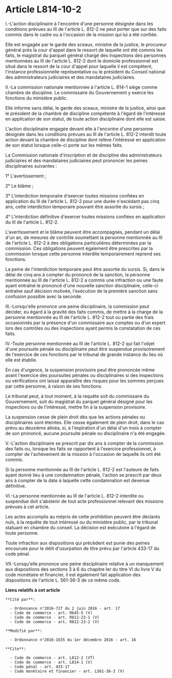 # Article L814-10-2

I.-L'action disciplinaire à l'encontre d'une personne désignée dans les conditions prévues au III de l'article L. 812-2 ne
peut porter que sur des faits commis dans le cadre ou à l'occasion de la mission qui lui a été confiée. 

Elle est engagée par le garde des sceaux, ministre de la justice, le procureur général près la cour d'appel dans le ressort
de laquelle ont été commis les faits, le magistrat du parquet général chargé des inspections des personnes mentionnées au III
de l'article L. 812-2 dont le domicile professionnel est situé dans le ressort de la cour d'appel pour laquelle il est
compétent, l'instance professionnelle représentative ou le président du Conseil national des administrateurs judiciaires et
des mandataires judiciaires. 

II.-La commission nationale mentionnée à l'article L. 814-1 siège comme chambre de discipline. Le commissaire du Gouvernement
y exerce les fonctions du ministère public. 

Elle informe sans délai, le garde des sceaux, ministre de la justice, ainsi que le président de la chambre de discipline
compétente à l'égard de l'intéressé en application de son statut, de toute action disciplinaire dont elle est saisie. 

L'action disciplinaire engagée devant elle à l'encontre d'une personne désignée dans les conditions prévues au III de
l'article L. 812-2 interdit toute action devant la chambre de discipline dont relève l'intéressé en application de son statut
lorsque celle-ci porte sur les mêmes faits. 

La Commission nationale d'inscription et de discipline des administrateurs judiciaires et des mandataires judiciaires peut
prononcer les peines disciplinaires suivantes : 

1° L'avertissement ; 

2° Le blâme ; 

3° L'interdiction temporaire d'exercer toutes missions confiées en application du III de l'article L. 812-2 pour une durée
n'excédant pas cinq ans, cette interdiction temporaire pouvant être assortie du sursis ; 

4° L'interdiction définitive d'exercer toutes missions confiées en application du III de l'article L. 812-2. 

L'avertissement et le blâme peuvent être accompagnés, pendant un délai d'un an, de mesures de contrôle soumettant la personne
mentionnée au III de l'article L. 812-2 à des obligations particulières déterminées par la commission. Ces obligations
peuvent également être prescrites par la commission lorsque cette personne interdite temporairement reprend ses fonctions. 

La peine de l'interdiction temporaire peut être assortie du sursis. Si, dans le délai de cinq ans à compter du prononcé de la
sanction, la personne mentionnée au III de l'article L. 812-2 a commis une infraction ou une faute ayant entraîné le prononcé
d'une nouvelle sanction disciplinaire, celle-ci entraîne sauf décision motivée, l'exécution de la première sanction sans
confusion possible avec la seconde. 

III.-Lorsqu'elle prononce une peine disciplinaire, la commission peut décider, eu égard à la gravité des faits commis, de
mettre à la charge de la personne mentionnée au III de l'article L. 812-2 tout ou partie des frais occasionnés par la
présence d'un commissaire aux comptes ou d'un expert lors des contrôles ou des inspections ayant permis la constatation de
ces faits. 

IV.-Toute personne mentionnée au III de l'article L. 812-2 qui fait l'objet d'une poursuite pénale ou disciplinaire peut être
suspendue provisoirement de l'exercice de ces fonctions par le tribunal de grande instance du lieu où elle est établie. 

En cas d'urgence, la suspension provisoire peut être prononcée même avant l'exercice des poursuites pénales ou disciplinaires
si des inspections ou vérifications ont laissé apparaître des risques pour les sommes perçues par cette personne, à raison de
ses fonctions. 

Le tribunal peut, à tout moment, à la requête soit du commissaire du Gouvernement, soit du magistrat du parquet général
désigné pour les inspections ou de l'intéressé, mettre fin à la suspension provisoire. 

La suspension cesse de plein droit dès que les actions pénales ou disciplinaires sont éteintes. Elle cesse également de plein
droit, dans le cas prévu au deuxième alinéa, si, à l'expiration d'un délai d'un mois à compter de son prononcé, aucune
poursuite pénale ou disciplinaire n'a été engagée. 

V.-L'action disciplinaire se prescrit par dix ans à compter de la commission des faits ou, lorsque les faits se rapportent à
l'exercice professionnel, à compter de l'achèvement de la mission à l'occasion de laquelle ils ont été commis. 

Si la personne mentionnée au III de l'article L. 812-2 est l'auteure de faits ayant donné lieu à une condamnation pénale,
l'action se prescrit par deux ans à compter de la date à laquelle cette condamnation est devenue définitive. 

VI.-La personne mentionnée au III de l'article L. 812-2 interdite ou suspendue doit s'abstenir de tout acte professionnel
relevant des missions prévues à cet article. 

Les actes accomplis au mépris de cette prohibition peuvent être déclarés nuls, à la requête de tout intéressé ou du ministère
public, par le tribunal statuant en chambre du conseil. La décision est exécutoire à l'égard de toute personne. 

Toute infraction aux dispositions qui précèdent est punie des peines encourues pour le délit d'usurpation de titre prévu par
l'article 433-17 du code pénal. 

VII.-Lorsqu'elle prononce une peine disciplinaire relative à un manquement aux dispositions des sections 3 à 6 du chapitre
Ier du titre VI du livre V du code monétaire et financier, il est également fait application des dispositions de l'article L.
561-36-3 de ce même code.

**Liens relatifs à cet article**

	**Cité par**:

	  - Ordonnance n°2016-727 du 2 juin 2016 - art. 17
	  - Code de commerce - art. R645-5 (V)
	  - Code de commerce - art. R812-23-1 (V)
	  - Code de commerce - art. R812-23-2 (V)

	**Modifié par**:

	  - Ordonnance n°2016-1635 du 1er décembre 2016 - art. 16

	**Cite**:

	  - Code de commerce - art. L812-2 (VT)
	  - Code de commerce - art. L814-1 (V)
	  - Code pénal - art. 433-17
	  - Code monétaire et financier - art. L561-36-3 (V)
